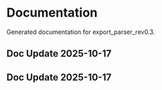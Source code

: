 # Documentation

Generated documentation for export_parser_rev0.3.

## Doc Update 2025-10-17

## Doc Update 2025-10-17
